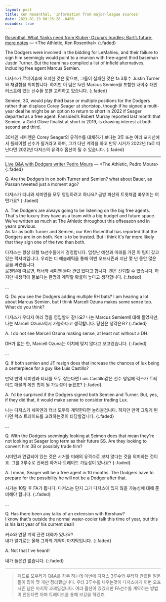 ```yaml
---
layout: post
title: Ken Rosenthal, 'Information from major-league sources'
date: 2021-01-19 08:26:28 -0400
noindex: true
---
```


[Rosenthal: What Yanks need from Kluber; Ozuna’s hurdles; Bart’s future; more notes](https://theathletic.com/2329567/2021/01/18/rosenthal-what-yanks-need-from-kluber-ozunas-hurdles-barts-future-more-notes/) &mdash; <The Athletic, Ken Rosenthal>
{:.faded}

The Dodgers were involved in the bidding for LeMahieu, and their failure to sign him seemingly would point to a reunion with free-agent third baseman Justin Turner. But the team has compiled a list of infield alternatives, including free agent Marcus Semien.

다저스가 르메이휴에 오퍼한 것은 맞으며, 그들이 실패한 것은 fa 3루수 Justin Turner와 재결합을 의미합니다. 하지만 이 팀은 fa인 Marcus Semien을 포함한 내야수 대안 리스트에 있는 선수들 또한 고려하고 있습니다.
{:.faded}

Semien, 30, would play third base or multiple positions for the Dodgers rather than displace Corey Seager at shortstop, though if he signed a multi-year deal he might be an option to return to short in 2022 if Seager departed as a free agent. Fansided’s Robert Murray reported last month that Semien, a Gold Glove finalist at short in 2019, is drawing interest at both second and third.

30세인 세미엔은 Corey Seager의 유격수를 대체하기 보다는 3루 또는 여러 포지션에서 플레이할 선수가 될거라고 하며, 그가 다년 계약을 하고 만약 시거가 2022년 fa로 떠난다면 2022년 다저스의 유격수 옵션이 될 수 있습니다.
{:.faded}

---

[Live Q&A with Dodgers writer Pedro Moura](https://theathletic.com/2333465/2021/01/19/dodgers-justin-turner-offseason-moves/) &mdash; <The Athletic, Pedro Moura>
{:.faded}

Q. Are the Dodgers in on both Turner and Semien? what about Bauer, as Passan tweeted just a moment ago?

다저스가 터너와 세미엔을 모두 영입하려고 하나요? 금방 파산의 트윗처럼 바우어는 어떤가요?
{:.faded}

A. The Dodgers are always going to be listening on the big free agents. That's the luxury they have as a team with a big budget and future space. We've written as much at The Athletic throughout this offseason and in years previous.   
As far as both Turner and Semien, our Ken Rosenthal has reported that the Dodgers are in on both. Ken is to be trusted. But I think it's far more likely that they sign one of the two than both.

다저스는 항상 대형 fa선수들에게 경청합니다. 엄청난 예산과 미래를 가진 이 팀이 갖고 있는 럭셔리입니다. 우리는 디 애슬레틱을 통해 이번 오프시즌과 지난 몇 년 동안 많은 글을 써왔습니다.   
로젠탈에 따르면, 터너와 세미엔 둘다 관련 있다고 합니다. 켄은 신뢰할 수 있습니다. 하지만 내생각에 둘보다는 한명과 계약할 확률이 높다고 생각합니다.
{:.faded}

...

Q. Do you see the Dodgers adding multiple RH bats? I am hearing a lot about Marcus Semien, but I think Marcell Ozuna makes some sense too. What do you think?

다저스가 우타자 여러 명을 영입할꺼 같나요? 나는 Marcus Semien에 대해 들었지만, 나는 Marcell Ozuna역시 가능하다고 생각합니다. 당신은 생각은요?
{:.faded}

A. I do not see Marcell Ozuna making sense, at least not without a DH.

DH가 없는 한, Marcell Ozuna는 이치에 맞지 않다고 보고있습니다.
{:.faded}

...

Q. If both semien and JT resign does that increase the chances of lux being a centerpiece for a guy like Luis Castillo?

만약 만약 세미엔과 터너를 모두 잡는다면 Luis Castillo같은 선수 영입에 럭스가 트레이드 매물의 메인 칩이 될 가능성이 높겠죠?
{:.faded}

A. I'd be surprised if the Dodgers signed both Semien and Turner. But, yes, if they did that, it would make sense to consider trading Lux.

나는 다저스가 세미엔과 터너 모두와 계약한다면 놀라울겁니다. 하지만 만약 그렇게 된다면 럭스 트레이드를 고려하는것이 타당할겁니다.
{:.faded}

...

Q. With the Dodgers seemingly looking at Seimen does that mean they're not looking at Seager long term as their future SS. Are they looking to convert him 3B or possibly trade him?

시미언과 연걸되어 있는 것은 시거를 미래의 유격수로 보지 않다는 것을 의미하는 것이죠. 그를 3루수로 컨버전 하거나 트레이드 가능성이 있나요?
{:.faded}

A. I mean, Seager will be a free agent in 10 months. The Dodgers have to prepare for the possibility he will not be a Dodger after that.

시거는 10달 후 FA가 됩니다. 다저스는 단지 그가  다저스에 있지 않을 가능성에 대해 준비해야 합니다.
{:.faded}

...

Q. Has there been any talks of an extension with Kershaw?   
I know that's outside the normal water-cooler talk this time of year, but this is his last year of his current deal!

커쇼와 연장 계약 관련 대화가 있나요?    
내가 알기로는 올해 그와의 계약이 마지막입니다.
{:.faded}

A. Not that I've heard!

내가 들은건 없습니다.
{:.faded}

---

> 페드로 모우라가 Q&A를 자주 하는데 이번에 다저스 3루수와 우타자 관련된 질문들이 많아 몇 개만 정리했습니다. 우타 3루수를 채우는것이 다저스에게 이번 오프 시즌 남은 마지막 과제일겁니다. 여러 옵션이 있겠지만 FA선수를 계약하는 방법이 안된다면 아마 트레이드를 통해 보강을 하겠죠.
